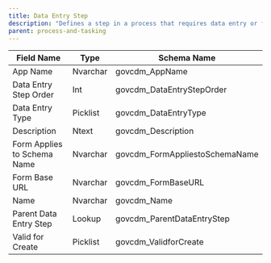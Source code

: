 ```yaml
---
title: Data Entry Step
description: "Defines a step in a process that requires data entry or form completion."
parent: process-and-tasking
---
```


| Field Name                  | Type     | Schema Name                   |
|-----------------------------|----------|------------------------------|
| App Name                    | Nvarchar | govcdm_AppName               |
| Data Entry Step Order       | Int      | govcdm_DataEntryStepOrder    |
| Data Entry Type             | Picklist | govcdm_DataEntryType         |
| Description                 | Ntext    | govcdm_Description           |
| Form Applies to Schema Name | Nvarchar | govcdm_FormAppliestoSchemaName|
| Form Base URL               | Nvarchar | govcdm_FormBaseURL           |
| Name                        | Nvarchar | govcdm_Name                  |
| Parent Data Entry Step      | Lookup   | govcdm_ParentDataEntryStep   |
| Valid for Create            | Picklist | govcdm_ValidforCreate        |
